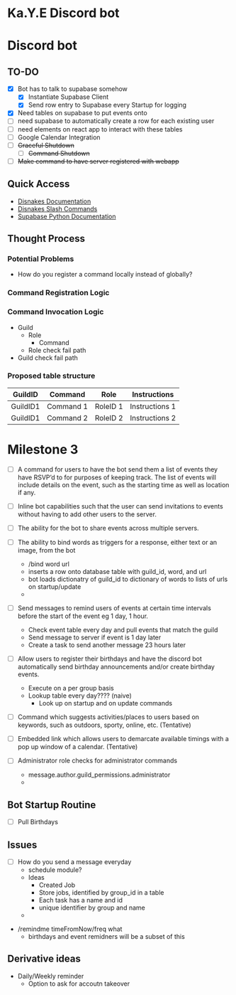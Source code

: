 # Ka.Y.E Discord bot

# Discord bot
## TO-DO
- [x] Bot has to talk to supabase somehow
  - [x] Instantiate Supabase Client
  - [x] Send row entry to Supabase every Startup for logging
- [x] Need tables on supabase to put events onto
- [ ] need supabase to automatically create a row for each existing user
- [ ] need elements on react app to interact with these tables 
- [ ] Google Calendar Integration
- [ ] ~~Graceful Shutdown~~
  - [ ] ~~Command Shutdown~~
- [ ] ~~Make command to have server registered with webapp~~

## Quick Access
- [Disnakes Documentation](https://docs.disnake.dev/en/latest/index.html)
- [Disnakes Slash Commands](https://docs.disnake.dev/en/latest/ext/commands/slash_commands.html)
- [Supabase Python Documentation](https://github.com/supabase-community/supabase-py)

## Thought Process

### Potential Problems
- How do you register a command locally instead of globally?

### Command Registration Logic


### Command Invocation Logic
- Guild
  - Role
    - Command
  - Role check fail path
- Guild check fail path

### Proposed table structure


| GuildID  | Command     | Role        | Instructions      |
|---       | ----------- | ----------- |  ---              |
| GuildID1 | Command 1   | RoleID 1    | Instructions 1    |
| GuildID1 | Command 2   | RoleID 2    | Instructions 2    |

# Milestone 3
- [ ] A command for users to have the bot send them a list of events they have RSVP’d to for purposes of keeping track. The list of events will include details on the event, such as the starting time as well as location if any.
- [ ] Inline bot capabilities such that the user can send invitations to events without having to add other users to the server. 
- [ ] The ability for the bot to share events across multiple servers. 
- [ ] The ability to bind words as triggers for a response, either text or an image, from the bot
  - /bind word url
  - inserts a row onto database table with guild_id, word, and url
  - bot loads dictionatry of guild_id to dictionary of words to lists of urls on startup/update
  - 
- [ ] Send messages to remind users of events at certain time intervals before the start of the event eg 1 day, 1 hour.
  - Check event table every day and pull events that match the guild
  - Send message to server if event is 1 day later
  - Create a task to send another message 23 hours later
- [ ] Allow users to register their birthdays and have the discord bot automatically send birthday announcements and/or create birthday events.
  - Execute on a per group basis
  - Lookup table every day???? (naive)
    - Look up on startup and on update commands

- [ ] Command which suggests activities/places to users based on keywords, such as outdoors, sporty, online, etc. (Tentative)
- [ ] Embedded link which allows users to demarcate available timings with a pop up window of a calendar. (Tentative)
- [ ] Administrator role checks for administrator commands
  - message.author.guild_permissions.administrator
  - 

## Bot Startup Routine
- [ ] Pull Birthdays



## Issues
- [ ] How do you send a message everyday
  - schedule module?
  - Ideas
    - Created Job
    - Store jobs, identified by group_id in a table
    - Each task has a name and id
    - unique identifier by group and name
  - 
- /remindme timeFromNow/freq what
  - birthdays and event remidners will be a subset of this


## Derivative ideas
- Daily/Weekly reminder
  - Option to ask for accoutn takeover
